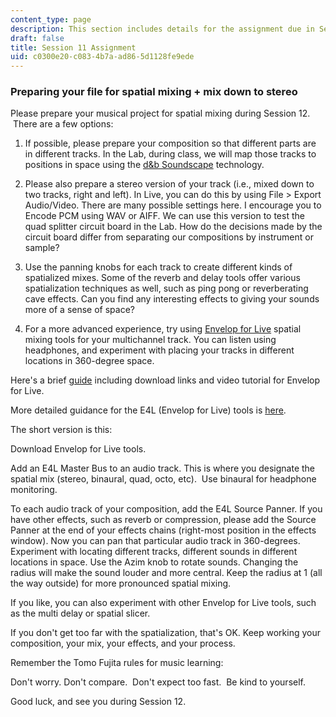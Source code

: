 ```yaml
---
content_type: page
description: This section includes details for the assignment due in Session 11.
draft: false
title: Session 11 Assignment
uid: c0300e20-c083-4b7a-ad86-5d1128fe9ede
---
```

### Preparing your file for spatial mixing + mix down to stereo

Please prepare your musical project for spatial mixing during Session 12.  There are a few options:

1) If possible, please prepare your composition so that different parts are in different tracks. In the Lab, during class, we will map those tracks to positions in space using the [d&b Soundscape](https://www.dbsoundscape.com/global/en/) technology.  

2) Please also prepare a stereo version of your track (i.e., mixed down to two tracks, right and left). In Live, you can do this by using File > Export Audio/Video. There are many possible settings here. I encourage you to Encode PCM using WAV or AIFF. We can use this version to test the quad splitter circuit board in the Lab. How do the decisions made by the circuit board differ from separating our compositions by instrument or sample?  

3) Use the panning knobs for each track to create different kinds of spatialized mixes. Some of the reverb and delay tools offer various spatialization techniques as well, such as ping pong or reverberating cave effects. Can you find any interesting effects to giving your sounds more of a sense of space? 

4) For a more advanced experience, try using [Envelop for Live](https://envelop.us/page/tools) spatial mixing tools for your multichannel track. You can listen using headphones, and experiment with placing your tracks in different locations in 360-degree space. 

Here's a brief [guide](https://github.com/EnvelopSound/EnvelopForLive) including download links and video tutorial for Envelop for Live.

More detailed guidance for the E4L (Envelop for Live) tools is [here](https://github.com/EnvelopSound/EnvelopForLive/wiki).

The short version is this:  

Download Envelop for Live tools.

Add an E4L Master Bus to an audio track. This is where you designate the spatial mix (stereo, binaural, quad, octo, etc).  Use binaural for headphone monitoring.

To each audio track of your composition, add the E4L Source Panner. If you have other effects, such as reverb or compression, please add the Source Panner at the end of your effects chains (right-most position in the effects window). Now you can pan that particular audio track in 360-degrees. Experiment with locating different tracks, different sounds in different locations in space. Use the Azim knob to rotate sounds. Changing the radius will make the sound louder and more central. Keep the radius at 1 (all the way outside) for more pronounced spatial mixing.  

If you like, you can also experiment with other Envelop for Live tools, such as the multi delay or spatial slicer.  

If you don't get too far with the spatialization, that's OK. Keep working your composition, your mix, your effects, and your process.

Remember the Tomo Fujita rules for music learning:

Don't worry. Don't compare.  Don't expect too fast.  Be kind to yourself.  

Good luck, and see you during Session 12.